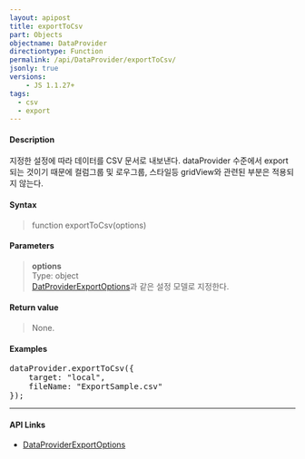 ```yaml
---
layout: apipost
title: exportToCsv
part: Objects
objectname: DataProvider
directiontype: Function
permalink: /api/DataProvider/exportToCsv/
jsonly: true
versions:
    - JS 1.1.27+
tags:
  - csv
  - export
---
```



#### Description

 지정한 설정에 따라 데이터를 CSV 문서로 내보낸다.
 dataProvider 수준에서 export 되는 것이기 때문에 컬럼그룹 및 로우그룹, 스타일등 gridView와 관련된 부분은 적용되지 않는다.   

#### Syntax

> function exportToCsv(options)  

#### Parameters

> **options**  
> Type: object  
> [DatProviderExportOptions](/api/types/DataProviderExportOptions/)과 같은 설정 모델로 지정한다.  

#### Return value

> None.

#### Examples 

<pre class="prettyprint">
dataProvider.exportToCsv({
    target: "local",
    fileName: "ExportSample.csv"
});
</pre>

---

#### API Links

* [DataProviderExportOptions](/api/types/DataProviderExportOptions/)
